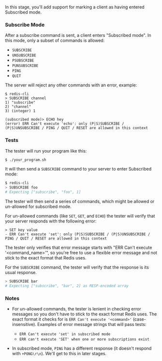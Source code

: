 In this stage, you'll add support for marking a client as having entered Subscribed mode.

### Subscribe Mode

After a subscribe command is sent, a client enters "Subscribed mode". In this mode, only a subset of commands is allowed:

- `SUBSCRIBE`
- `UNSUBSCRIBE`
- `PSUBSCRIBE`
- `PUNSUBSCRIBE`
- `PING`
- `QUIT`

The server will reject any other commands with an error, example:

```
$ redis-cli
> SUBSCRIBE channel
1) "subscribe"
2) "channel"
3) (integer) 1

(subscribed mode)> ECHO hey
(error) ERR Can't execute 'echo': only (P|S)SUBSCRIBE / (P|S)UNSUBSCRIBE / PING / QUIT / RESET are allowed in this context
```

### Tests

The tester will  run your program like this:

```bash
$ ./your_program.sh
```

It will then send a `SUBSCRIBE` command to your server to enter Subscribed mode:

```bash
$ redis-cli
> SUBSCRIBE foo
# Expecting ["subscribe", "foo", 1]
```

The tester will then send a series of commands, which might be allowed or un-allowed for subscribed mode.

For un-allowed commands (like `SET`, `GET`, and `ECHO`) the tester will verify that your server responds with the following error:

```
> SET key value
- ERR Can't execute 'set': only (P|S)SUBSCRIBE / (P|S)UNSUBSCRIBE / PING / QUIT / RESET are allowed in this context 
```

The tester only verifies that error message starts with "ERR Can't execute '<command_name>'", so you're free to use a flexible error message and not stick to the exact format that Redis uses.

For the `SUBSCRIBE` command, the tester will verify that the response is its usual response.
```bash
> SUBSCRIBE bar
# Expecting ["subscribe", "bar", 2] as RESP-encoded array
```

### Notes

- For un-allowed commands, the tester is lenient in checking error messages so you don't have to stick to the exact format Redis uses. The exact format it checks for is `ERR Can't execute '<command>'` (case-insensitive). Examples of error message strings that will pass tests: 
    - `ERR Can't execute 'set' in subscribed mode`
    - `ERR can't execute 'SET' when one or more subscriptions exist`

- In subscribed mode, `PING` has a different response (it doesn't respond with `+PONG\r\n`). We'll get to this in later stages. 